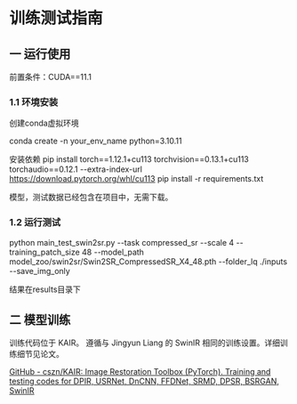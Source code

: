 # 训练测试指南

## 一 运行使用

前置条件：CUDA==11.1

### 1.1 环境安装

创建conda虚拟环境

conda create -n your_env_name python=3.10.11

安装依赖
pip install torch==1.12.1+cu113 torchvision==0.13.1+cu113 torchaudio==0.12.1 --extra-index-url https://download.pytorch.org/whl/cu113
pip install -r requirements.txt

模型，测试数据已经包含在项目中，无需下载。

### 1.2 运行测试

python main_test_swin2sr.py --task compressed_sr --scale 4 --training_patch_size 48 --model_path model_zoo/swin2sr/Swin2SR_CompressedSR_X4_48.pth --folder_lq ./inputs --save_img_only

结果在results目录下

## 二 模型训练

训练代码位于 KAIR。 遵循与 Jingyun Liang 的 SwinIR 相同的训练设置。详细训练细节见论文。

[GitHub - cszn/KAIR: Image Restoration Toolbox (PyTorch). Training and testing codes for DPIR, USRNet, DnCNN, FFDNet, SRMD, DPSR, BSRGAN, SwinIR](https://github.com/cszn/KAIR/)

